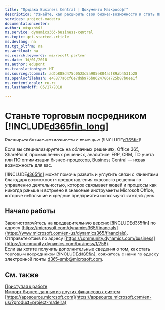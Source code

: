 ```yaml
---
title: "Продажа Business Central | Документы Майкрософт"
description: "Узнайте, как расширить свои бизнес-возможности и стать партнером Майкрософт и реселлером Business Central."
services: project-madeira
documentationcenter: 
author: edupont04
ms.service: dynamics365-business-central
ms.topic: get-started-article
ms.devlang: na
ms.tgt_pltfrm: na
ms.workload: na
ms.search.keywords: microsoft partner
ms.date: 10/01/2018
ms.author: edupont
ms.translationtype: HT
ms.sourcegitcommit: ad1b888d475c0523c5a905e804a3f89ab4531b28
ms.openlocfilehash: e47877a6cf6e7d9b976b8624786e725b87b0ee1f
ms.contentlocale: ru-ru
ms.lasthandoff: 05/17/2018

---
```

# <a name="become-a-reseller-of-included365finlongincludesd365finlongmdmd"></a>Станьте торговым посредником [!INCLUDE[d365fin_long](includes/d365fin_long_md.md)]
Расширьте бизнес-возможности с помощью [!INCLUDE[d365fin](includes/d365fin_md.md)]!  

Если вы специализируетесь на облачных решениях, Office 365, SharePoint, промышленных решениях, аналитике, ERP, CRM, ПО учета или ПО оптимизации бизнес-процессов, Business Central — новая возможность для вас.   

[!INCLUDE[d365fin](includes/d365fin_md.md)] может помочь развить и углубить связи с клиентами благодаря возможности предоставления сквозного решения по управлению деятельностью, которое связывает людей и процессы как никогда раньше и встроено в знакомые инструменты Microsoft Office, которые небольшие и средние предприятия используют каждый день.  

## <a name="get-started"></a>Начало работы
Зарегистрируйтесь на предварительную версию [!INCLUDE[d365fin](includes/d365fin_md.md)] по адресу [https://microsoft.com/dynamics365/financials](https://www.microsoft.com/en-us/dynamics365/financials).  
Отправьте отзыв по адресу [https://community.dynamics.com/business](https://community.dynamics.com/business/f/758).  
Если вы хотите получить дополнительные сведения о том, как стать торговым посредником [!INCLUDE[d365fin](includes/d365fin_md.md)], свяжитесь с нами по адресу электронной почты [d365-smb@microsoft.com](mailto:d365-smb@microsoft.com).  

## <a name="see-also"></a>См. также
[Приступая к работе](product-get-started.md)  
[Импорт бизнес-данных из других финансовых систем](across-import-data-configuration-packages.md)  
[https://appsource.microsoft.com](https://appsource.microsoft.com/en-us/?product=project-madeira)  

